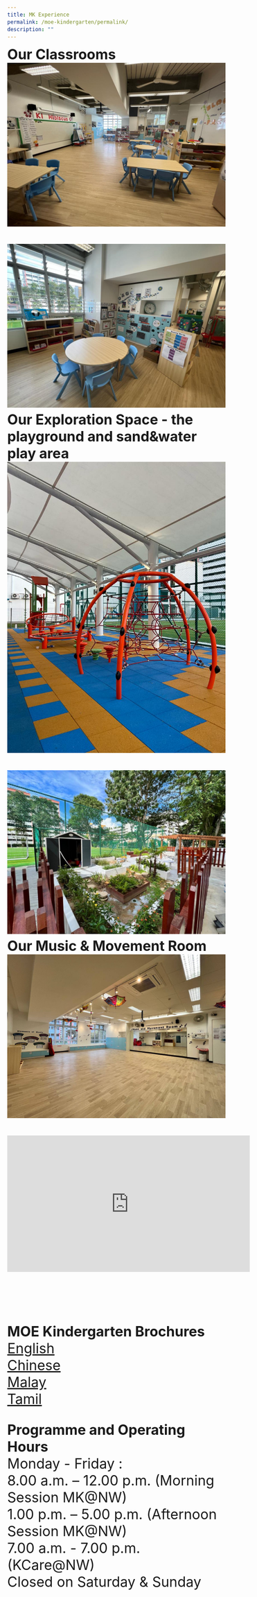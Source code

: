 ```yaml
---
title: MK Experience
permalink: /moe-kindergarten/permalink/
description: ""
---
```

<font size="6">**Our Classrooms**
![](/images/MOE%20Kindergarten/classroom.jpeg)

![](/images/MOE%20Kindergarten/learning%20corner.jpeg)
	<br>
<font size="6">**Our Exploration Space - the playground and sand&amp;water play area**
![](/images/MOE%20Kindergarten/playground%201.jpeg)

![](/images/MOE%20Kindergarten/garden.jpeg)
	<br>
<font size="6">**Our Music &amp; Movement Room**
![](/images/MOE%20Kindergarten/music%20room.png)

<iframe allowfullscreen="" allow="accelerometer; autoplay; clipboard-write; encrypted-media; gyroscope; picture-in-picture; web-share" frameborder="0" title="YouTube video player" src="https://www.youtube.com/embed/4tHGIm9uIk8?si=wLYrnUPqFQHtMZi3" height="315" width="560"></iframe>

<br><br>
**MOE Kindergarten Brochures**
<br>[English](https://file.for.edu.sg/mk-brochure-english.pdf)
<br>[Chinese](https://file.for.edu.sg/mk-brochure-chinese.pdf)
<br>[Malay](https://file.for.edu.sg/mk-brochure-malay.pdf)
<br>[Tamil](https://file.for.edu.sg/mk-brochure-tamil.pdf)
<br>

**Programme and Operating Hours**
<br>Monday - Friday :
<br>8.00 a.m. – 12.00 p.m. (Morning Session MK@NW)
<br>1.00 p.m. – 5.00 p.m. (Afternoon Session MK@NW)
<br>7.00 a.m. - 7.00 p.m.    (KCare@NW)
<br>Closed on Saturday &amp; Sunday</font></font></font>